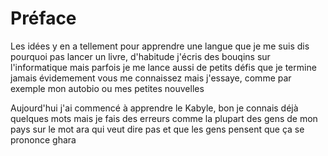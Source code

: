 # Préface

Les idées y en a tellement pour apprendre une langue que je me suis dis pourquoi pas lancer un livre, d'habitude j'écris des bouqins sur l'informatique mais parfois je me lance aussi de petits défis que je termine jamais évidemement vous me connaissez mais j'essaye, comme par exemple mon autobio ou mes petites nouvelles

Aujourd'hui j'ai commencé à apprendre le Kabyle, bon je connais déjà quelques mots mais je fais des erreurs comme la plupart des gens de mon pays sur le mot ara qui veut dire pas et que les gens pensent que ça se prononce ghara
